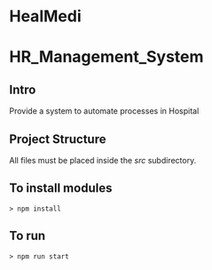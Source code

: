 # HealMedi
# HR_Management_System

## Intro

Provide a system to automate processes in Hospital

## Project Structure

All files must be placed inside the _src_ subdirectory.

## To install modules

```shell
> npm install

```

## To run

```shell
> npm run start

```

